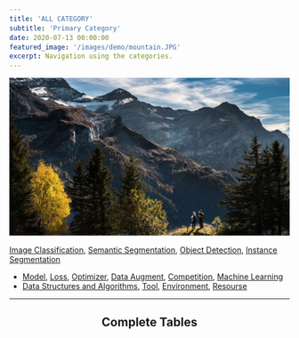 ```yaml
---
title: 'ALL CATEGORY'
subtitle: 'Primary Category'
date: 2020-07-13 00:00:00
featured_image: '/images/demo/mountain.JPG'
excerpt: Navigation using the categories.
---
```


![](/images/demo/mountain.JPG)

[Image Classification](/category/image-classification),  [Semantic Segmentation](/category/semantic-segmentaion),  [Object Detection](/category/object-detection),  [Instance Segmentation]()<br />

* [Model](), [Loss](), [Optimizer](), [Data Augment](), [Competition](), [Machine Learning]()
* [Data Structures and Algorithms](), [Tool](), [Environment](), [Resourse]()


---

## <center>Complete Tables</center>
